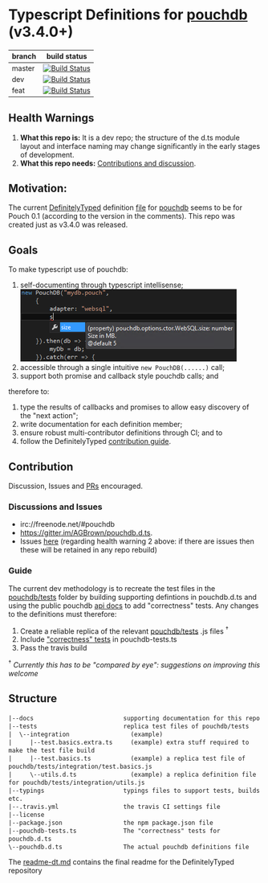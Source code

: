 ﻿# Typescript Definitions for [pouchdb][pouchdb] (v3.4.0+)

| branch | build status |
| ------ | ------------ |
| master | [![Build Status][travis-img-master]][travis-lnk] |
| dev    | [![Build Status][travis-img-dev]][travis-lnk]    |
| feat   | [![Build Status][travis-img-feat]][travis-lnk]   |

## Health Warnings

1. **What this repo is:** It is a dev repo; the structure of the d.ts module layout and interface naming may change significantly in the early stages of development.
1. **What this repo needs:** [Contributions and discussion](#contribution).

## Motivation:

The current [DefinitelyTyped][DefinitelyTyped] definition [file][pouchdb-dt-0.1] for [pouchdb][pouchdb] seems to be for Pouch 0.1 (according to the version in the comments). This repo was created just as v3.4.0 was released.

## Goals

To make typescript use of pouchdb:

1. self-documenting through typescript intellisense;
	![intellisense][this-img-d001]
1. accessible through a single intuitive `new PouchDB(......)` call;
1. support both promise and callback style pouchdb calls; and

therefore to:

1. type the results of callbacks and promises to allow easy discovery of the "next action";
1. write documentation for each definition member;
1. ensure robust multi-contributor definitions through CI; and to
1. follow the DefinitelyTyped [contribution guide][DefType-con-bp].

## Contribution

Discussion, Issues and [PRs][this-prs] encouraged.

### Discussions and Issues

 - irc://freenode.net/#pouchdb
 - https://gitter.im/AGBrown/pouchdb.d.ts.
 - Issues [here][this-issues] (regarding health warning 2 above: if there are issues then these will be retained in any repo rebuild)

### Guide

The current dev methodology is to recreate the test files in the [pouchdb/tests][pouchdb-tests] folder by building supporting defintions in pouchdb.d.ts and using the public pouchdb [api docs][pouchdb-api-docs] to add "correctness" tests.
Any changes to the definitions must therefore:

1. Create a reliable replica of the relevant [pouchdb/tests][pouchdb-tests] .js files <sup>†</sup>
2. Include ["correctness" tests](http://definitelytyped.org/guides/contributing.html#tests) in pouchdb-tests.ts
3. Pass the travis build

<sup>†</sup> *Currently this has to be "compared by eye": suggestions on improving this welcome*

## Structure

```
|--docs							supporting documentation for this repo
|--tests 						replica test files of pouchdb/tests
|  \--integration 				  (example)
|     |--test.basics.extra.ts 	  (example) extra stuff required to make the test file build
|     |--test.basics.ts 		  (example) a replica test file of pouchdb/tests/integration/test.basics.js
|     \--utils.d.ts 		  	  (example) a replica definition file for pouchdb/tests/integration/utils.js
|--typings 						typings files to support tests, builds etc.
|--.travis.yml 					the travis CI settings file
|--license
|--package.json 				the npm package.json file
|--pouchdb-tests.ts 			The "correctness" tests for pouchdb.d.ts
\--pouchdb.d.ts 				The actual pouchdb definitions file
```

The [readme-dt.md](README-dt.md) contains the final readme for the DefinitelyTyped repository



[DefinitelyTyped]: 	http://definitelytyped.org/ "definitelytyped.org"
[DefType-con-bp]: 	http://definitelytyped.org/guides/contributing.html "definitelytyped.org > contributing guidelines"
[pouchdb]: 			http://pouchdb.com/ "pouchdb.com"
[pouchdb-api-docs]:	http://pouchdb.com/api.html "pouchdb.com > api.html"
[pouchdb-git]: 		https://github.com/pouchdb/pouchdb "github/pouchdb/pouchdb"
[pouchdb-dt-0.1]: 	https://github.com/borisyankov/DefinitelyTyped/blob/c4fb7fa/pouchDB/pouch.d.ts "DefinitelyTyped pouch.d.ts at c4fb7fa"
[pouchdb-tests]: 	https://github.com/pouchdb/pouchdb/tree/3.4.0/tests "pouchdb v3.4.0 tests folder on github"
[this-issues]: 		https://github.com/AGBrown/pouchdb.d.ts/issues "pouchdb.d.ts issues"
[this-prs]: 		https://github.com/AGBrown/pouchdb.d.ts/pulls?q=is%3Aopen+is%3Apr "pouchdb.d.ts prs"
[this-img-d001]: 	https://github.com/AGBrown/pouchdb.d.ts/blob/master/docs/d001-intellisense.png "ts intellisense for pouchdb"

[travis-img-master]:https://travis-ci.org/AGBrown/pouchdb.d.ts.svg?branch=master "travis - master branch tests"
[travis-img-dev]: 	https://travis-ci.org/AGBrown/pouchdb.d.ts.svg?branch=dev "travis - dev branch tests"
[travis-img-feat]: 	https://travis-ci.org/AGBrown/pouchdb.d.ts.svg?branch=feat "travis - feat branch tests"
[travis-lnk]: 		https://travis-ci.org/AGBrown/pouchdb.d.ts "travis - pouchdb.d.ts"
